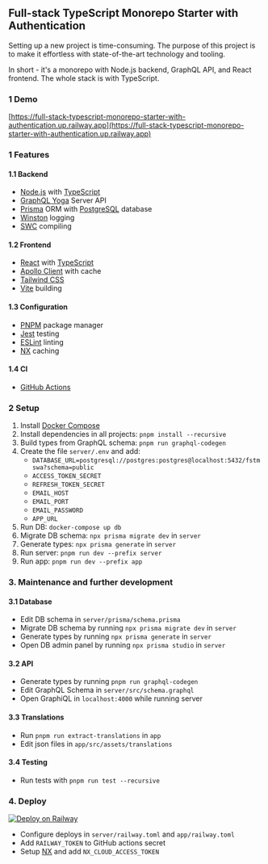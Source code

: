 ## Full-stack TypeScript Monorepo Starter with Authentication

Setting up a new project is time-consuming. The purpose of this project is to make it effortless with state-of-the-art technology and tooling.

In short - it's a monorepo with Node.js backend, GraphQL API, and React frontend. The whole stack is with TypeScript.

### 1 Demo
[https://full-stack-typescript-monorepo-starter-with-authentication.up.railway.app](https://full-stack-typescript-monorepo-starter-with-authentication.up.railway.app)

### 1 Features

#### 1.1 Backend

- [Node.js](https://nodejs.org/en/) with [TypeScript](https://www.typescriptlang.org/)
- [GraphQL Yoga](https://www.graphql-yoga.com/) Server API
- [Prisma](https://www.prisma.io/) ORM with [PostgreSQL](https://www.postgresql.org/) database
- [Winston](https://github.com/winstonjs/winston) logging
- [SWC](https://swc.io/) compiling

#### 1.2 Frontend

- [React](https://reactjs.org/) with [TypeScript](https://www.typescriptlang.org/)
- [Apollo Client](https://www.apollographql.com/docs/react/)  with cache
- [Tailwind CSS](https://tailwindcss.com)
- [Vite](https://vitejs.dev) building

#### 1.3 Configuration

- [PNPM](https://pnpm.io/) package manager
- [Jest](https://jestjs.io/) testing
- [ESLint](https://eslint.org/) linting
- [NX](https://cloud.nx.app) caching

#### 1.4 CI

- [GitHub Actions](https://github.com/features/actions)

### 2 Setup
1. Install [Docker Compose](https://docs.docker.com/compose/install/)
2. Install dependencies in all projects: `pnpm install --recursive`
3. Build types from  GraphQL schema: `pnpm run graphql-codegen`
4. Create the file `server/.env` and add:
   - `DATABASE_URL=postgresql://postgres:postgres@localhost:5432/fstmswa?schema=public`
   - `ACCESS_TOKEN_SECRET`
   - `REFRESH_TOKEN_SECRET`
   - `EMAIL_HOST`
   - `EMAIL_PORT`
   - `EMAIL_PASSWORD`
   - `APP_URL`
5. Run DB: `docker-compose up db`
6. Migrate DB schema: `npx prisma migrate dev` in `server`
7. Generate types: `npx prisma generate` in `server`
8. Run server: `pnpm run dev --prefix server`
9. Run app: `pnpm run dev --prefix app`

### 3. Maintenance and further development

#### 3.1 Database
- Edit DB schema in `server/prisma/schema.prisma`
- Migrate DB schema by running `npx prisma migrate dev` in `server`
- Generate types by running `npx prisma generate` in `server`
- Open DB admin panel by running `npx prisma studio` in `server`

#### 3.2 API
- Generate types by running `pnpm run graphql-codegen`
- Edit GraphQL Schema in `server/src/schema.graphql`
- Open GraphiQL in `localhost:4000` while running server

#### 3.3 Translations
- Run `pnpm run extract-translations` in `app`
- Edit json files in `app/src/assets/translations`

#### 3.4 Testing
- Run tests with `pnpm run test --recursive`

### 4. Deploy
[![Deploy on Railway](https://railway.app/button.svg)](https://railway.app?referralCode=brandhaug)
- Configure deploys in `server/railway.toml` and `app/railway.toml`
- Add `RAILWAY_TOKEN` to GitHub actions secret
- Setup [NX](https://cloud.nx.app) and add `NX_CLOUD_ACCESS_TOKEN`

